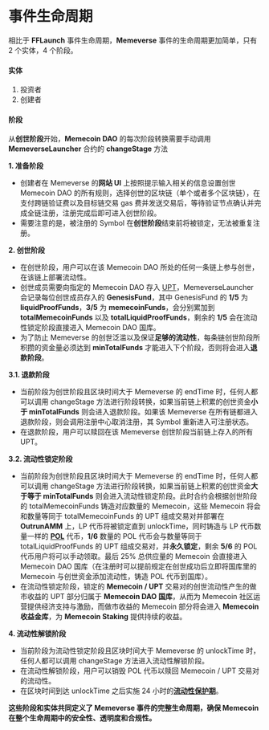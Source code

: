 # 事件生命周期

相比于 **FFLaunch** 事件生命周期，**Memeverse** 事件的生命周期更加简单，只有 2 个实体，4 个阶段。

#### 实体

1. 投资者
2. 创建者

#### 阶段

从**创世阶段**开始，**Memecoin DAO** 的每次阶段转换需要手动调用 **MemeverseLauncher** 合约的 **changeStage** 方法

**1. 准备阶段**

* 创建者在 Memeverse 的**网站 UI** 上按照提示输入相关的信息设置创世 Memecoin DAO 的所有规则，选择创世的区块链（单个或者多个区块链），在支付跨链验证费以及目标链交易 gas 费并发送交易后，等待验证节点确认并完成全链注册，注册完成后即可进入创世阶段。
* 需要注意的是，被注册的 Symbol 在**创世阶段**结束前将被锁定，无法被重复注册。

**2. 创世阶段**

* 在创世阶段，用户可以在该 Memecoin DAO 所处的任何一条链上参与创世，在该链上部署流动性。
* 创世成员需要向指定的 Memecoin DAO 存入 [UPT](../../outstake/yield-tokenization/upt/)，MemeverseLauncher 会记录每位创世成员存入的 **GenesisFund**，其中 GenesisFund 的 **1/5** 为 **liquidProofFunds**，**3/5** 为 **memecoinFunds**，会分别累加到 **totalMemecoinFunds** 以及 **totalLiquidProofFunds**，剩余的 **1/5** 会在流动性锁定阶段直接进入 Memecoin DAO 国库。
* 为了防止 Memeverse 的创世泛滥以及保证**足够的流动性**，每条链创世阶段所积攒的资金量必须达到 **minTotalFunds** 才能进入下个阶段，否则将会进入**退款阶段**。

**3.1. 退款阶段**

* 当前阶段为创世阶段且区块时间大于 Memeverse 的 endTime 时，任何人都可以调用 changeStage 方法进行阶段转换，如果当前链上积累的创世资金**小于 minTotalFunds** 则会进入退款阶段。如果该 Memeverse 在所有链都进入退款阶段，则会调用注册中心取消注册，其 Symbol 重新进入可注册状态。
* 在退款阶段，用户可以赎回在该 Memeverse 创世阶段当前链上存入的所有 UPT。

**3.2. 流动性锁定阶段**

* 当前阶段为创世阶段且区块时间大于 Memeverse 的 endTime 时，任何人都可以调用 changeStage 方法进行阶段转换，如果当前链上积累的创世资金**大于等于 minTotalFunds** 则会进入流动性锁定阶段。此时合约会根据创世阶段的 totalMemecoinFunds 铸造对应数量的 Memecoin，这些 Memecoin 将会和数量等同于 totalMemecoinFunds 的 UPT 组成交易对并部署在 **OutrunAMM** 上，LP 代币将被锁定直到 unlockTime，同时铸造与 LP 代币数量一样的 [**POL**](../../fflaunch/proof-of-liquidity-token/) 代币，**1/6** 数量的 POL 代币会与数量等同于 totalLiquidProofFunds 的 UPT 组成交易对，并**永久锁定**，剩余 **5/6** 的 POL 代币用户将可以手动领取。最后 25% 总供应量的 Memecoin 会直接进入 Memecoin DAO 国库（在注册时可以提前规定在创世成功后立即将国库里的 Memecoin 与创世资金添加流动性，铸造 POL 代币到国库）。
* 在流动性锁定阶段，锁定的 **Memecoin / UPT** 交易对的创世流动性产生的做市收益的 UPT 部分归属于 **Memecoin DAO 国库**，从而为 Memecoin 社区运营提供经济支持与激励，而做市收益的 Memecoin 部分将会进入 **Memecoin 收益金库**，为 **Memecoin Staking** 提供持续的收益。

**4. 流动性解锁阶段**

* 当前阶段为流动性锁定阶段且区块时间大于 Memeverse 的 unlockTime 时，任何人都可以调用 changeStage 方法进入流动性解锁阶段。
* 在流动性解锁阶段，用户可以销毁 POL 代币以赎回 Memecoin / UPT 交易对的流动性。
* 在区块时间到达 unlockTime 之后实施 24 小时的[**流动性保护期**](../../fflaunch/proof-of-liquidity-token/)。

**这些阶段和实体共同定义了 Memeverse 事件的完整生命周期，确保 Memecoin 在整个生命周期中的安全性、透明度和合规性。**
